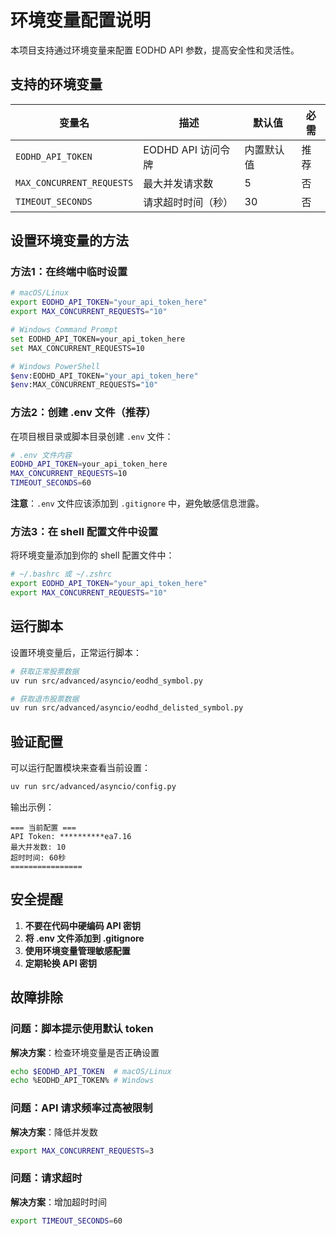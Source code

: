 # 环境变量配置说明

本项目支持通过环境变量来配置 EODHD API 参数，提高安全性和灵活性。

## 支持的环境变量

| 变量名 | 描述 | 默认值 | 必需 |
|--------|------|--------|------|
| `EODHD_API_TOKEN` | EODHD API 访问令牌 | 内置默认值 | 推荐 |
| `MAX_CONCURRENT_REQUESTS` | 最大并发请求数 | 5 | 否 |
| `TIMEOUT_SECONDS` | 请求超时时间（秒） | 30 | 否 |

## 设置环境变量的方法

### 方法1：在终端中临时设置

```bash
# macOS/Linux
export EODHD_API_TOKEN="your_api_token_here"
export MAX_CONCURRENT_REQUESTS="10"

# Windows Command Prompt
set EODHD_API_TOKEN=your_api_token_here
set MAX_CONCURRENT_REQUESTS=10

# Windows PowerShell
$env:EODHD_API_TOKEN="your_api_token_here"
$env:MAX_CONCURRENT_REQUESTS="10"
```

### 方法2：创建 .env 文件（推荐）

在项目根目录或脚本目录创建 `.env` 文件：

```bash
# .env 文件内容
EODHD_API_TOKEN=your_api_token_here
MAX_CONCURRENT_REQUESTS=10
TIMEOUT_SECONDS=60
```

**注意**：`.env` 文件应该添加到 `.gitignore` 中，避免敏感信息泄露。

### 方法3：在 shell 配置文件中设置

将环境变量添加到你的 shell 配置文件中：

```bash
# ~/.bashrc 或 ~/.zshrc
export EODHD_API_TOKEN="your_api_token_here"
export MAX_CONCURRENT_REQUESTS="10"
```

## 运行脚本

设置环境变量后，正常运行脚本：

```bash
# 获取正常股票数据
uv run src/advanced/asyncio/eodhd_symbol.py

# 获取退市股票数据
uv run src/advanced/asyncio/eodhd_delisted_symbol.py
```

## 验证配置

可以运行配置模块来查看当前设置：

```bash
uv run src/advanced/asyncio/config.py
```

输出示例：
```
=== 当前配置 ===
API Token: **********ea7.16
最大并发数: 10
超时时间: 60秒
================
```

## 安全提醒

1. **不要在代码中硬编码 API 密钥**
2. **将 .env 文件添加到 .gitignore**
3. **使用环境变量管理敏感配置**
4. **定期轮换 API 密钥**

## 故障排除

### 问题：脚本提示使用默认 token
**解决方案**：检查环境变量是否正确设置
```bash
echo $EODHD_API_TOKEN  # macOS/Linux
echo %EODHD_API_TOKEN% # Windows
```

### 问题：API 请求频率过高被限制
**解决方案**：降低并发数
```bash
export MAX_CONCURRENT_REQUESTS=3
```

### 问题：请求超时
**解决方案**：增加超时时间
```bash
export TIMEOUT_SECONDS=60
``` 